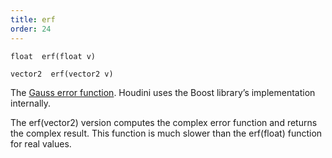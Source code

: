 ```yaml
---
title: erf
order: 24
---
```

`float  erf(float v)`

`vector2  erf(vector2 v)`

The [Gauss error function](http://en.wikipedia.org/wiki/Error_function). Houdini uses the Boost
library’s implementation internally.

The erf(vector2) version computes the complex error function and returns
the complex result. This function is much slower than the erf(float)
function for real values.
